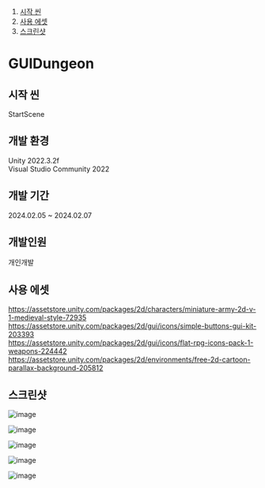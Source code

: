 1. [시작 씬](#시작-씬)  
2. [사용 에셋](#사용-에셋)  
3. [스크린샷](#스크린샷)


# GUIDungeon

## 시작 씬
StartScene  

## 개발 환경
Unity 2022.3.2f  
Visual Studio Community 2022  

## 개발 기간
2024.02.05 ~ 2024.02.07

## 개발인원
개인개발

## 사용 에셋

https://assetstore.unity.com/packages/2d/characters/miniature-army-2d-v-1-medieval-style-72935  
https://assetstore.unity.com/packages/2d/gui/icons/simple-buttons-gui-kit-203393  
https://assetstore.unity.com/packages/2d/gui/icons/flat-rpg-icons-pack-1-weapons-224442  
https://assetstore.unity.com/packages/2d/environments/free-2d-cartoon-parallax-background-205812  

## 스크린샷

![image](https://github.com/cgtg/GUIDungeon/assets/88172590/fa4d38ea-2429-4fb7-be32-9c0497387e64)

![image](https://github.com/cgtg/GUIDungeon/assets/88172590/b3d88410-b378-498b-a1f1-a731b84b97e3)

![image](https://github.com/cgtg/GUIDungeon/assets/88172590/15124cee-7de4-4fe4-8bfc-8efc0a414231)

![image](https://github.com/cgtg/GUIDungeon/assets/88172590/967280a2-d0fa-42f0-9f23-a7ad0b25fa75)

![image](https://github.com/cgtg/GUIDungeon/assets/88172590/610788b4-afc3-43ef-9ddd-5ae01328a0c5)
